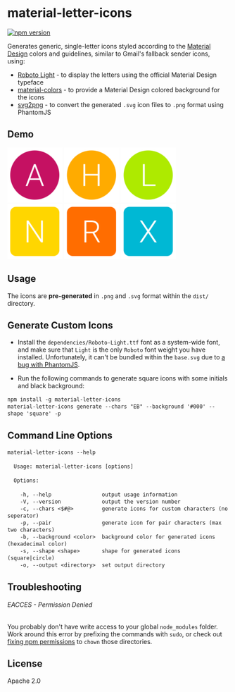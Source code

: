 # material-letter-icons

[![npm version](https://badge.fury.io/js/material-letter-icons.svg)](https://badge.fury.io/js/material-letter-icons)

Generates generic, single-letter icons styled according to the [Material Design](https://www.google.com/design/spec/material-design/introduction.html) colors and guidelines, similar to Gmail's fallback sender icons, using:

* [Roboto Light](https://www.google.com/fonts/specimen/Roboto) - to display the letters using the official Material Design typeface
* [material-colors](https://www.npmjs.com/package/material-colors) - to provide a Material Design colored background for the icons
* [svg2png](https://www.npmjs.com/package/svg2png) - to convert the generated `.svg` icon files to `.png` format using PhantomJS

## Demo
<img src="https://raw.githubusercontent.com/EliasBF/material-letter-icons/master/dist/png/A.png" width="125" /> <img src="https://raw.githubusercontent.com/EliasBF/material-letter-icons/master/dist/png/H.png" width="125" /> <img src="https://raw.githubusercontent.com/EliasBF/material-letter-icons/master/dist/png/L.png" width="125" /> <img src="https://raw.githubusercontent.com/EliasBF/material-letter-icons/master/dist/png/N.png" width="125" /> <img src="https://raw.githubusercontent.com/EliasBF/material-letter-icons/master/dist/png/R.png" width="125" /> <img src="https://raw.githubusercontent.com/EliasBF/material-letter-icons/master/dist/png/X.png" width="125" />

## Usage

The icons are **pre-generated** in `.png` and `.svg` format within the `dist/` directory.

## Generate Custom Icons

* Install the `dependencies/Roboto-Light.ttf` font as a system-wide font, and make sure that `Light` is the only `Roboto` font weight you have installed. Unfortunately, it can't be bundled within the `base.svg` due to [a bug with PhantomJS](https://github.com/domenic/svg2png/issues/39).

* Run the following commands to generate square icons with some initials and black background:

```shell
npm install -g material-letter-icons
material-letter-icons generate --chars "EB" --background '#000' --shape 'square' -p
```

## Command Line Options
```shell
material-letter-icons --help

  Usage: material-letter-icons [options]

  Options:

    -h, --help                output usage information
    -V, --version             output the version number
    -c, --chars <$#@>         generate icons for custom characters (no seperator)
    -p, --pair                generate icon for pair characters (max two characters)
    -b, --background <color>  background color for generated icons (hexadecimal color)
    -s, --shape <shape>       shape for generated icons (square|circle)
    -o, --output <directory>  set output directory
```

## Troubleshooting

###### EACCES - Permission Denied

You probably don't have write access to your global `node_modules` folder. Work around this error by prefixing the commands with `sudo`, or check out [fixing npm permissions](https://docs.npmjs.com/getting-started/fixing-npm-permissions) to `chown` those directories. 

## License
Apache 2.0
